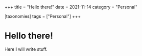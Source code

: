 +++
title = "Hello there!"
date = 2021-11-14
category = "Personal"

[taxonomies]
tags = ["Personal"]
+++

# Hello there!

Here I will write stuff.

